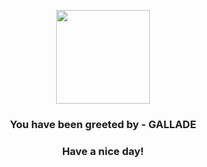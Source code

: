 <p align="center">
            <img src="https://raw.githubusercontent.com/PokeAPI/sprites/master/sprites/pokemon/475.png" width="150" height="150">
          </p>
          <h3 align="center">You have been greeted by - <b>GALLADE</b></h3>
          <h3 align="center">Have a nice day!</h3>
